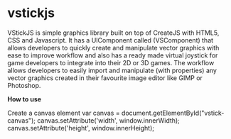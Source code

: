 # vstickjs
VStickJS is simple graphics library built on top of CreateJS with HTML5, CSS and Javascript. It has a UIComponent called (VSComponent) that allows developers to quickly create and manipulate vector graphics with ease to improve workflow and also has a ready made virtual joystick for game developers to integrate into their 2D or 3D games.  The workflow allows developers to easily import and manipulate (with properties) any vector graphics created in their favourite image editor like GIMP or Photoshop.

**How to use**

Create a canvas element 
var canvas = document.getElementById("vstick-canvas");
canvas.setAttribute('width', window.innerWidth);
canvas.setAttribute('height', window.innerHeight);
